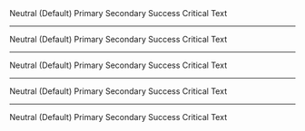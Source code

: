
<link rel="stylesheet" href="https://fonts.googleapis.com/icon?family=Material+Icons" />
<div class="container">
  <go-button>Neutral (Default)</go-button>
  <go-button variant="primary">Primary</go-button>
  <go-button variant="secondary">Secondary</go-button>
  <go-button variant="success">Success</go-button>
  <go-button variant="critical">Critical</go-button>
  <go-button variant="text">Text</go-button>

  <hr />

  <go-button compact>Neutral (Default)</go-button>
  <go-button compact variant="primary">Primary</go-button>
  <go-button compact variant="secondary">Secondary</go-button>
  <go-button compact variant="success">Success</go-button>
  <go-button compact variant="critical">Critical</go-button>
  <go-button compact variant="text">Text</go-button>

  <hr />

  <go-button outline="true">Neutral (Default)</go-button>
  <go-button outline="true" variant="primary">Primary</go-button>
  <go-button outline="true" variant="secondary">Secondary</go-button>
  <go-button outline="true" variant="success">Success</go-button>
  <go-button outline="true" variant="critical">Critical</go-button>
  <go-button outline="true" variant="text">Text</go-button>

  <hr />

  <go-button outline="true" flat="true">Neutral (Default)</go-button>
  <go-button outline="true" flat="true" variant="primary">Primary</go-button>
  <go-button outline="true" flat="true" variant="secondary">Secondary</go-button>
  <go-button outline="true" flat="true" variant="success">Success</go-button>
  <go-button outline="true" flat="true" variant="critical">Critical</go-button>
  <go-button outline="true" flat="true" variant="text">Text</go-button>

  <hr />

  <go-button outline="true" flat="true" round>Neutral (Default)</go-button>
  <go-button outline="true" flat="true" round variant="primary">Primary</go-button>
  <go-button outline="true" flat="true" round variant="secondary">Secondary</go-button>
  <go-button outline="true" flat="true" round variant="success">Success</go-button>
  <go-button outline="true" flat="true" round variant="critical">Critical</go-button>
  <go-button outline="true" flat="true" round variant="text">Text</go-button>

</div>

</div>
